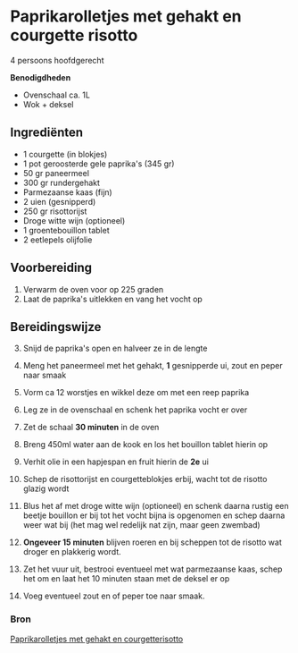 # Paprikarolletjes met gehakt en courgette risotto

4 persoons hoofdgerecht

**Benodigdheden**

- Ovenschaal ca. 1L
- Wok + deksel

## Ingrediënten

- 1 courgette (in blokjes)
- 1 pot geroosterde gele paprika's (345 gr)
- 50 gr paneermeel
- 300 gr rundergehakt
- Parmezaanse kaas (fijn)
- 2 uien (gesnipperd)
- 250 gr risottorijst
- Droge witte wijn (optioneel)
- 1 groentebouillon tablet
- 2 eetlepels olijfolie

## Voorbereiding

1. Verwarm de oven voor op 225 graden
2. Laat de paprika's uitlekken en vang het vocht op

## Bereidingswijze

3. Snijd de paprika's open en halveer ze in de lengte
4. Meng het paneermeel met het gehakt, **1** gesnipperde ui, zout en peper naar smaak
5. Vorm ca 12 worstjes en wikkel deze om met een reep paprika
6. Leg ze in de ovenschaal en schenk het paprika vocht er over
7. Zet de schaal **30 minuten** in de oven

8. Breng 450ml water aan de kook en los het bouillon tablet hierin op
9. Verhit olie in een hapjespan en fruit hierin de **2e** ui
10. Schep de risottorijst en courgetteblokjes erbij, wacht tot de risotto glazig wordt
11. Blus het af met droge witte wijn (optioneel) en schenk daarna rustig een beetje bouillon er bij tot het vocht bijna is opgenomen en schep daarna weer wat bij (het mag wel redelijk nat zijn, maar geen zwembad)
12. **Ongeveer 15 minuten** blijven roeren en bij scheppen tot de risotto wat droger en plakkerig wordt.
13. Zet het vuur uit, bestrooi eventueel met wat parmezaanse kaas, schep het om en laat het 10 minuten staan met de deksel er op
14. Voeg eventueel zout en of peper toe naar smaak.


### Bron
[Pa­pri­ka­rol­le­tjes met ge­hakt en cour­get­te­ri­sot­to](https://www.ah.nl/allerhande/recept/R-R559648/paprikarolletjes-met-gehakt-en-courgetterisotto)